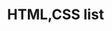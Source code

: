 ---
title: HTML,CSS list
permalink: /categories/HTML,CSS/
layout: category
author_profile: true
taxonomy: HTML, CSS
---